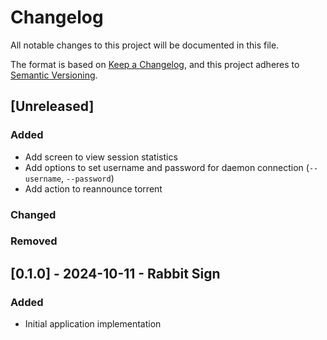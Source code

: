 # Changelog

All notable changes to this project will be documented in this file.

The format is based on [Keep a Changelog](https://keepachangelog.com/en/1.1.0/),
and this project adheres to [Semantic Versioning](https://semver.org/spec/v2.0.0.html).

## [Unreleased]

### Added

- Add screen to view session statistics
- Add options to set username and password for daemon connection (`--username`, `--password`)
- Add action to reannounce torrent

### Changed

### Removed

## [0.1.0] - 2024-10-11 - Rabbit Sign

### Added

- Initial application implementation
